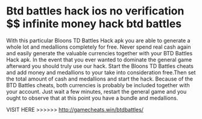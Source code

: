# Btd battles hack ios no verification $$ infinite money hack btd battles

With this particular Bloons TD Battles Hack apk you are able to generate a whole lot and medallions completely for free. Never spend real cash again and easily generate the valuable currencies together with your BTD Battles Hack apk. In the event that you ever wanted to dominate the general game afterward you should truly use our hack. Start the Bloons TD Battles cheats and add money and medallions to your take into consideration free.Then set the total amount of cash and medallions and start the hack. Because of the BTD Battles cheats, both currencies is probably be included together with your account. Just wait a few minutes, restart the general game and you ought to observe that at this point you have a bundle and medallions.

VISIT HERE >>>>>> http://gamecheats.win/btdbattles/
